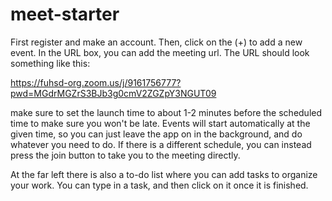 # meet-starter

First register and make an account.
Then, click on the (+) to add a new event.
In the URL box, you can add the meeting url. The URL should look something like this: 

https://fuhsd-org.zoom.us/j/9161756777?pwd=MGdrMGZrS3BJb3g0cmV2ZGZpY3NGUT09

make sure to set the launch time to about 1-2 minutes before the scheduled time to make sure you won't be late.
Events will start automatically at the given time, so you can just leave the app on in the background, and do whatever you need to do.
If there is a different schedule, you can instead press the join button to take you to the meeting directly.


At the far left there is also a to-do list where you can add tasks to organize your work. You can type in a task, and then click on it once it is finished.
